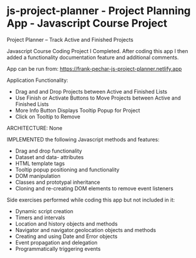 # js-project-planner - Project Planning App - Javascript Course Project

Project Planner – Track Active and Finished Projects

Javascript Course Coding Project I Completed. After coding this app I then added a functionality documentation feature and additional comments.

App can be run from: https://frank-pechar-js-project-planner.netlify.app

Application Functionality:

- Drag and and Drop Projects between Active and Finished Lists
- Use Finish or Activate Buttons to Move Projects between Active and Finished Lists
- More Info Button Displays Tooltip Popup for Project
- Click on Tooltip to Remove

ARCHITECTURE: None

IMPLEMENTED the following Javascript methods and features:

- Drag and drop functionality
- Dataset and data- attributes
- HTML template tags
- Tooltip popup positioning and functionality
- DOM manipulation
- Classes and prototypal inheritance
- Cloning and re-creating DOM elements to remove event listeners

Side exercises performed while coding this app but not included in it:

- Dynamic script creation
- Timers and intervals
- Location and history objects and methods
- Navigator and navigator.geolocation objects and methods
- Creating and using Date and Error objects
- Event propagation and delegation
- Programmatically triggering events
